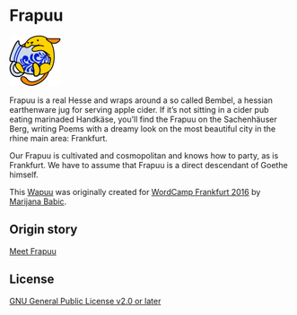 # Frapuu

<img src="wapuu-frankfurt.svg" width="91" height="90" alt="Frapuu">

Frapuu is a real Hesse and wraps around a so called Bembel, a hessian earthenware jug for serving apple cider. If it’s not sitting in a cider pub eating marinaded Handkäse, you’ll find the Frapuu on the Sachenhäuser Berg, writing Poems with a dreamy look on the most beautiful city in the rhine main area: Frankfurt.

Our Frapuu is cultivated and cosmopolitan and knows how to party, as is Frankfurt. We have to assume that Frapuu is a direct descendant of Goethe himself.

This [Wapuu](http://jawordpressorg.github.io/wapuu/) was originally created for [WordCamp Frankfurt 2016](https://frankfurt.wordcamp.org/2016/) by [Marijana Babic](www.studio-biro.de).

## Origin story

[Meet Frapuu](https://frankfurt.wordcamp.org/2016/meet-frapuu/)

## License
[GNU General Public License v2.0 or later](https://spdx.org/licenses/GPL-2.0-or-later.html)
